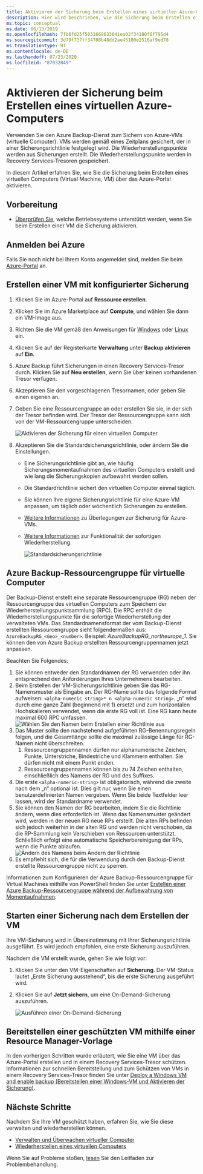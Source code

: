 ```yaml
---
title: Aktivieren der Sicherung beim Erstellen eines virtuellen Azure-Computers
description: Hier wird beschrieben, wie die Sicherung beim Erstellen eines virtuellen Azure-Computers mit Azure Backup aktiviert wird.
ms.topic: conceptual
ms.date: 06/13/2019
ms.openlocfilehash: 7fb6fd25f5031669633641ea02f34180f6f795d4
ms.sourcegitcommit: 3d79f737ff34708b48dd2ae45100e2516af9ed78
ms.translationtype: HT
ms.contentlocale: de-DE
ms.lasthandoff: 07/23/2020
ms.locfileid: "87032849"
---
```

# <a name="enable-backup-when-you-create-an-azure-vm"></a>Aktivieren der Sicherung beim Erstellen eines virtuellen Azure-Computers

Verwenden Sie den Azure Backup-Dienst zum Sichern von Azure-VMs (virtuelle Computer). VMs werden gemäß eines Zeitplans gesichert, der in einer Sicherungsrichtlinie festgelegt wird. Die Wiederherstellungspunkte werden aus Sicherungen erstellt. Die Wiederherstellungspunkte werden in Recovery Services-Tresoren gespeichert.

In diesem Artikel erfahren Sie, wie Sie die Sicherung beim Erstellen eines virtuellen Computers (Virtual Machine, VM) über das Azure-Portal aktivieren.  

## <a name="before-you-start"></a>Vorbereitung

- [Überprüfen Sie](backup-support-matrix-iaas.md#supported-backup-actions), welche Betriebssysteme unterstützt werden, wenn Sie beim Erstellen einer VM die Sicherung aktivieren.

## <a name="sign-in-to-azure"></a>Anmelden bei Azure

Falls Sie noch nicht bei Ihrem Konto angemeldet sind, melden Sie beim [Azure-Portal](https://portal.azure.com) an.

## <a name="create-a-vm-with-backup-configured"></a>Erstellen einer VM mit konfigurierter Sicherung

1. Klicken Sie im Azure-Portal auf **Ressource erstellen**.

2. Klicken Sie im Azure Marketplace auf **Compute**, und wählen Sie dann ein VM-Image aus.

3. Richten Sie die VM gemäß den Anweisungen für [Windows](../virtual-machines/windows/quick-create-portal.md) oder [Linux](../virtual-machines/linux/quick-create-portal.md) ein.

4. Klicken Sie auf der Registerkarte **Verwaltung** unter **Backup aktivieren** auf **Ein**.
5. Azure Backup führt Sicherungen in einen Recovery Services-Tresor durch. Klicken Sie auf **Neu erstellen**, wenn Sie über keinen vorhandenen Tresor verfügen.
6. Akzeptieren Sie den vorgeschlagenen Tresornamen, oder geben Sie einen eigenen an.
7. Geben Sie eine Ressourcengruppe an oder erstellen Sie sie, in der sich der Tresor befinden wird. Der Tresor der Ressourcengruppe kann sich von der VM-Ressourcengruppe unterscheiden.

    ![Aktivieren der Sicherung für einen virtuellen Computer](./media/backup-during-vm-creation/enable-backup.png)

8. Akzeptieren Sie die Standardsicherungsrichtlinie, oder ändern Sie die Einstellungen.
    - Eine Sicherungsrichtlinie gibt an, wie häufig Sicherungsmomentaufnahmen des virtuellen Computers erstellt und wie lang die Sicherungskopien aufbewahrt werden sollen.
    - Die Standardrichtlinie sichert den virtuellen Computer einmal täglich.
    - Sie können Ihre eigene Sicherungsrichtlinie für eine Azure-VM anpassen, um täglich oder wöchentlich Sicherungen zu erstellen.
    - [Weitere Informationen](backup-azure-vms-introduction.md#backup-and-restore-considerations) zu Überlegungen zur Sicherung für Azure-VMs.
    - [Weitere Informationen](backup-instant-restore-capability.md) zur Funktionalität der sofortigen Wiederherstellung.

      ![Standardsicherungsrichtlinie](./media/backup-during-vm-creation/daily-policy.png)

## <a name="azure-backup-resource-group-for-virtual-machines"></a>Azure Backup-Ressourcengruppe für virtuelle Computer

Der Backup-Dienst erstellt eine separate Ressourcengruppe (RG) neben der Ressourcengruppe des virtuellen Computers zum Speichern der Wiederherstellungspunktsammlung (RPC). Die RPC enthält die Wiederherstellungspunkte für die sofortige Wiederherstellung der verwalteten VMs. Das Standardnamensformat der vom Backup-Dienst erstellten Ressourcengruppe sieht folgendermaßen aus: `AzureBackupRG_<Geo>_<number>`. Beispiel: *AzureBackupRG_northeurope_1*. Sie können den von Azure Backup erstellten Ressourcengruppennamen jetzt anpassen.

Beachten Sie Folgendes:

1. Sie können entweder den Standardnamen der RG verwenden oder ihn entsprechend den Anforderungen Ihres Unternehmens bearbeiten.
2. Beim Erstellen der VM-Sicherungsrichtlinie geben Sie das RG-Namensmuster als Eingabe an. Der RG-Name sollte das folgende Format aufweisen: `<alpha-numeric string>* n <alpha-numeric string>`. „n“ wird durch eine ganze Zahl (beginnend mit 1) ersetzt und zum horizontalen Hochskalieren verwendet, wenn die erste RG voll ist. Eine RG kann heute maximal 600 RPC umfassen.
              ![Wählen Sie den Namen beim Erstellen einer Richtlinie aus](./media/backup-during-vm-creation/create-policy.png)
3. Das Muster sollte den nachstehend aufgeführten RG-Benennungsregeln folgen, und die Gesamtlänge sollte die maximal zulässige Länge für RG-Namen nicht überschreiten.
    1. Ressourcengruppennamen dürfen nur alphanumerische Zeichen, Punkte, Unterstriche, Bindestriche und Klammern enthalten. Sie dürfen nicht mit einem Punkt enden.
    2. Ressourcengruppennamen können bis zu 74 Zeichen enthalten, einschließlich des Namens der RG und des Suffixes.
4. Die erste `<alpha-numeric-string>` ist obligatorisch, während die zweite nach dem „n“ optional ist. Dies gilt nur, wenn Sie einen benutzerdefinierten Namen vergeben. Wenn Sie beide Textfelder leer lassen, wird der Standardname verwendet.
5. Sie können den Namen der RG bearbeiten, indem Sie die Richtlinie ändern, wenn dies erforderlich ist. Wenn das Namensmuster geändert wird, werden in der neuen RG neue RPs erstellt. Die alten RPs befinden sich jedoch weiterhin in der alten RG und werden nicht verschoben, da die RP-Sammlung kein Verschieben von Ressourcen unterstützt. Schließlich erfolgt eine automatische Speicherbereinigung der RPs, wenn die Punkte ablaufen.
![Ändern des Namens beim Ändern der Richtlinie](./media/backup-during-vm-creation/modify-policy.png)
6. Es empfiehlt sich, die für die Verwendung durch den Backup-Dienst erstellte Ressourcengruppe nicht zu sperren.

Informationen zum Konfigurieren der Azure Backup-Ressourcengruppe für Virtual Machines mithilfe von PowerShell finden Sie unter [Erstellen einer Azure Backup-Ressourcengruppe während der Aufbewahrung von Momentaufnahmen](backup-azure-vms-automation.md#creating-azure-backup-resource-group-during-snapshot-retention).

## <a name="start-a-backup-after-creating-the-vm"></a>Starten einer Sicherung nach dem Erstellen der VM

Ihre VM-Sicherung wird in Übereinstimmung mit Ihrer Sicherungsrichtlinie ausgeführt. Es wird jedoch empfohlen, eine erste Sicherung auszuführen.

Nachdem die VM erstellt wurde, gehen Sie wie folgt vor:

1. Klicken Sie unter den VM-Eigenschaften auf **Sicherung**. Der VM-Status lautet „Erste Sicherung ausstehend“, bis die erste Sicherung ausgeführt wird.
2. Klicken Sie auf **Jetzt sichern**, um eine On-Demand-Sicherung auszuführen.

    ![Ausführen einer On-Demand-Sicherung](./media/backup-during-vm-creation/run-backup.png)

## <a name="use-a-resource-manager-template-to-deploy-a-protected-vm"></a>Bereitstellen einer geschützten VM mithilfe einer Resource Manager-Vorlage

In den vorherigen Schritten wurde erläutert, wie Sie eine VM über das Azure-Portal erstellen und in einem Recovery Services-Tresor schützen. Informationen zur schnellen Bereitstellung und zum Schützen von VMs in einem Recovery Services-Tresor finden Sie unter [Deploy a Windows VM and enable backup (Bereitstellen einer Windows-VM und Aktivieren der Sicherung)](https://azure.microsoft.com/resources/templates/101-recovery-services-create-vm-and-configure-backup/).

## <a name="next-steps"></a>Nächste Schritte

Nachdem Sie Ihre VM geschützt haben, erfahren Sie, wie Sie diese verwalten und wiederherstellen können.

- [Verwalten und Überwachen virtueller Computer](backup-azure-manage-vms.md)
- [Wiederherstellen eines virtuellen Computers](backup-azure-arm-restore-vms.md)

Wenn Sie auf Probleme stoßen, [lesen](backup-azure-vms-troubleshoot.md) Sie den Leitfaden zur Problembehandlung.
